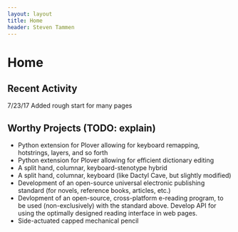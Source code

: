 ```yaml
---
layout: layout
title: Home
header: Steven Tammen
---
```


<h1 class="center"> Home </h1>

## Recent Activity

7/23/17   Added rough start for many pages

## Worthy Projects (TODO: explain)

- Python extension for Plover allowing for keyboard remapping, hotstrings, layers, and so forth
- Python extension for Plover allowing for efficient dictionary editing
- A split hand, columnar, keyboard-stenotype hybrid
- A split hand, columnar, keyboard (like Dactyl Cave, but slightly modified)
- Development of an open-source universal electronic publishing standard (for novels, reference books, articles, etc.)
- Devlopment of an open-source, cross-platform e-reading program, to be used (non-exclusively) with the standard above. Develop API for using the optimally designed reading interface in web pages.
- Side-actuated capped mechanical pencil
